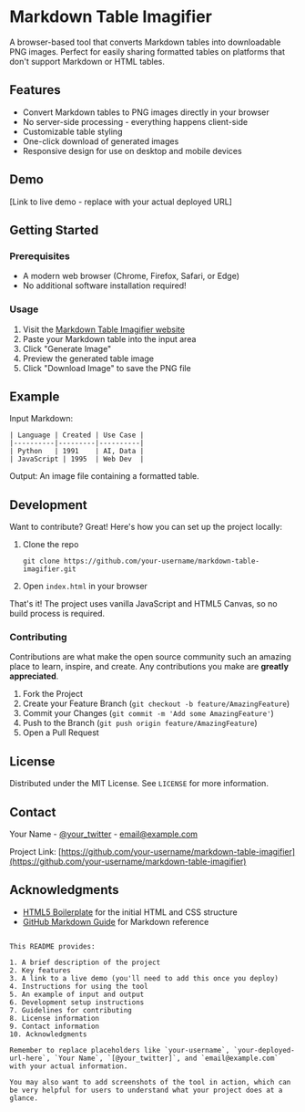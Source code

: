 # Markdown Table Imagifier

A browser-based tool that converts Markdown tables into downloadable PNG images. Perfect for easily sharing formatted tables on platforms that don't support Markdown or HTML tables.

## Features

- Convert Markdown tables to PNG images directly in your browser
- No server-side processing - everything happens client-side
- Customizable table styling
- One-click download of generated images
- Responsive design for use on desktop and mobile devices

## Demo

[Link to live demo - replace with your actual deployed URL]

## Getting Started

### Prerequisites

- A modern web browser (Chrome, Firefox, Safari, or Edge)
- No additional software installation required!

### Usage

1. Visit the [Markdown Table Imagifier website](your-deployed-url-here)
2. Paste your Markdown table into the input area
3. Click "Generate Image"
4. Preview the generated table image
5. Click "Download Image" to save the PNG file

## Example

Input Markdown:

```
| Language | Created | Use Case |
|----------|---------|----------|
| Python   | 1991    | AI, Data |
| JavaScript | 1995  | Web Dev  |
```

Output: An image file containing a formatted table.

## Development

Want to contribute? Great! Here's how you can set up the project locally:

1. Clone the repo
   ```
   git clone https://github.com/your-username/markdown-table-imagifier.git
   ```
2. Open `index.html` in your browser

That's it! The project uses vanilla JavaScript and HTML5 Canvas, so no build process is required.

### Contributing

Contributions are what make the open source community such an amazing place to learn, inspire, and create. Any contributions you make are **greatly appreciated**.

1. Fork the Project
2. Create your Feature Branch (`git checkout -b feature/AmazingFeature`)
3. Commit your Changes (`git commit -m 'Add some AmazingFeature'`)
4. Push to the Branch (`git push origin feature/AmazingFeature`)
5. Open a Pull Request

## License

Distributed under the MIT License. See `LICENSE` for more information.

## Contact

Your Name - [@your_twitter](https://twitter.com/your_twitter) - email@example.com

Project Link: [https://github.com/your-username/markdown-table-imagifier](https://github.com/your-username/markdown-table-imagifier)

## Acknowledgments

- [HTML5 Boilerplate](https://html5boilerplate.com/) for the initial HTML and CSS structure
- [GitHub Markdown Guide](https://guides.github.com/features/mastering-markdown/) for Markdown reference
```

This README provides:

1. A brief description of the project
2. Key features
3. A link to a live demo (you'll need to add this once you deploy)
4. Instructions for using the tool
5. An example of input and output
6. Development setup instructions
7. Guidelines for contributing
8. License information
9. Contact information
10. Acknowledgments

Remember to replace placeholders like `your-username`, `your-deployed-url-here`, `Your Name`, `[@your_twitter]`, and `email@example.com` with your actual information.

You may also want to add screenshots of the tool in action, which can be very helpful for users to understand what your project does at a glance.
